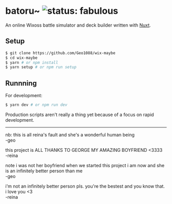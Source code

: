 # batoru~ ![status: fabulous](https://img.shields.io/badge/status-fabulous-ff69b4.svg)

An online Wixoss battle simulator and deck builder written with [Nuxt](https://github.com/nuxt/nuxt.js).

## Setup
```bash
$ git clone https://github.com/Geo1088/wix-maybe
$ cd wix-maybe
$ yarn # or npm install
$ yarn setup # or npm run setup
```

## Runnning

For development:

```bash
$ yarn dev # or npm run dev
```

Production scripts aren't really a thing yet because of a focus on rapid development.

---

nb: this is all reina's fault and she's a wonderful human being  
-geo

this project is ALL THANKS TO GEORGE MY AMAZING BOYFRIEND <3333  
-reina

note i was not her boyfriend when we started this project i am now and she is an infinitely better person than me  
-geo

i'm not an infinitely better person pls. you're the bestest and you know that. i love you <3  
-reina
